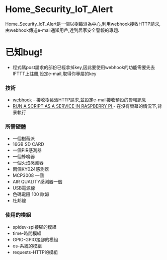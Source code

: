 # Home_Security_IoT_Alert
Home_Security_IoT_Alert是一個以樹莓派為中心,利用webhook接收HTTP請求,由webhook傳送e-mail通知用戶,達到居家安全警報的專題.

# 已知bug!

  - 程式碼post請求的部份已經拿掉key,因此要使用webhook的功能需要先去IFTTT上註冊,設定e-mail,取得你專屬的key


### 技術

* [webhook](https://ifttt.com/applets/Zp6vmhJx-get-an-email-when-webhooks-publishes-a-new-trigger-or-action?term=webhook) - 接收樹莓派HTTP請求,並設定e-mail接收預設的警報訊息
* [RUN A SCRIPT AS A SERVICE IN RASPBERRY PI ](http://www.diegoacuna.me/how-to-run-a-script-as-a-service-in-raspberry-pi-raspbian-jessie/?fbclid=IwAR0WYwCgxtz1eEy-FjbpWr50aqoabVS2MkNYJ4UrLyqSpqFt-rRdiXUY9tc)- 在沒有螢幕的情況下,背景執行
### 所需硬體

  - 一個樹莓派
  - 16GB SD CARD
  - 一個PIR感測器
  - 一個蜂鳴器
  - 一個火焰感測器
  - 兩個KY024感測器
  - MCP3008 一個
  - AIR QUALITY感測器一個
  - USB電源線
  - 色碼電阻 100 歐姆
  - 杜邦線

### 使用的模組

  - spidev-spi接腳的模組
  - time-時間模組
  - GPIO-GPIO接腳的模組
  - os-系統的模組
  - requests-HTTP的模組
  
